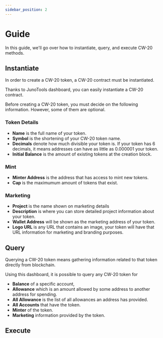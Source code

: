 ```yaml
---
sidebar_position: 2
---
```


# Guide

In this guide, we'll go over how to instantiate, query, and execute CW-20 methods.

## Instantiate

In order to create a CW-20 token, a CW-20 contract must be instantiated. 

Thanks to JunoTools dashboard, you can easily instantiate a CW-20 contract.

Before creating a CW-20 token, you must decide on the following information. However, some of them are optional.

### Token Details
- **Name** is the full name of your token.
- **Symbol** is the shortening of your CW-20 token name.
- **Decimals** denote how much divisible your token is. If your token has 6 decimals, it means addresses can have as little as 0.000001 your token.
- **Initial Balance** is the amount of existing tokens at the creation block.

### Mint
- **Minter Address** is the address that has access to mint new tokens.
- **Cap** is the maximumum amount of tokens that exist.

### Marketing
- **Project** is the name shown on marketing details
- **Description** is where you can store detailed project information about your token.
- **Wallet Address** will be shown as the marketing address of your token.
- **Logo URL** is any URL that contains an image, your token will have that URL information for marketing and branding purposes.

## Query
Querying a CW-20 token means gathering information related to that token directly from blockchain.

Using this dashboard, it is possible to query any CW-20 token for
- **Balance** of a specific account,
- **Allowance** which is an amount allowed by some address to another address for spending.
- **All Allowance** is the list of all allowances an address has provided.
- **All Accounts** that have the token.
- **Minter** of the token.
- **Marketing** information provided by the token.

## Execute